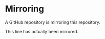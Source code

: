 # Mirroring

A GitHub repository is mirroring this repository.

This line has actually been mirrored.